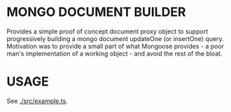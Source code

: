 # MONGO DOCUMENT BUILDER
Provides a simple proof of concept document proxy object to support progressively building a mongo document updateOne (or insertOne) query. Motivation was to provide a small part of what Mongoose provides - a poor man's implementation of a working object - and avoid the rest of the bloat.

# USAGE
See [./src/example.ts](./example.ts).


